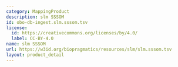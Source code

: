 ```yaml
---
category: MappingProduct
description: slm SSSOM
id: obo-db-ingest.slm.sssom.tsv
license:
  id: https://creativecommons.org/licenses/by/4.0/
  label: CC-BY-4.0
name: slm SSSOM
url: https://w3id.org/biopragmatics/resources/slm/slm.sssom.tsv
layout: product_detail
---
```

